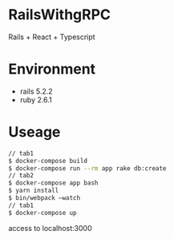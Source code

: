 # RailsWithgRPC
Rails + React + Typescript

# Environment
- rails 5.2.2
- ruby 2.6.1

# Useage

```bash
// tab1
$ docker-compose build
$ docker-compose run --rm app rake db:create
// tab2
$ docker-compose app bash
$ yarn install
$ bin/webpack —watch
// tab1
$ docker-compose up
```
access to localhost:3000
